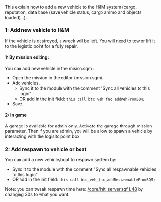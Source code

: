 This explain how to add a new vehicle to the H&M system (cargo, reputation, data base (save vehicle status, cargo ammo and objects loaded)...).

### 1: Add new vehicle to H&M
If the vehicle is destroyed, a wreck will be left. You will need to tow or lift it to the logistic point for a fully repair.
#### 1: By mission editing:
You can add new vehicle in the mision.sqm :
- Open the mission in the editor (mission.sqm).
- Add vehicles.
  - Sync it to the module with the comment "Sync all vehicles to this logic"
  - OR add in the init field: `this call btc_veh_fnc_addVehFromSQM;`
- Save.

#### 2: In game
A garage is available for admin only. Activate the garage through mission parameter. Then if you are admin, you will be allow to spawn a vehicle by interacting with the logisitc point box.

### 2: Add respawn to vehicle or boat

You can add a new vehicle/boat to respawn system by:
- Sync it to the module with the comment "Sync all respawnable vehicles to this logic"
- OR add in the init field: `this call btc_veh_fnc_addRespawnableFromSQM;`

Note: you can tweak respawn time here: [/core/init_server.sqf L48](https://github.com/Vdauphin/HeartsAndMinds/blob/master/%3DBTC%3Dco%4030_Hearts_and_Minds.Altis/core/init_server.sqf#L48) by changing 30s to what you want.
